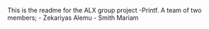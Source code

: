This is the readme for the ALX group project -Printf.
A team of two members;
	- Zekariyas Alemu
	- Smith Mariam
